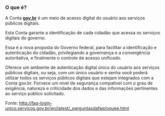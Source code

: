 ### O que é?

A Conta [**gov.br**](https://www.gov.br/pt-br) é um meio de acesso digital do usuário aos serviços públicos digitais.

Esta Conta garante a identificação de cada cidadão que acessa os serviços digitais do governo.

Essa é a nova proposta do Governo federal, para facilitar a identificação e autenticação do cidadão, privilegiando a governança e a convergência autoritativa, e finalmente o controle de acesso unificado.

Oferece um ambiente de autenticação digital único do usuário aos serviços públicos digitais, ou seja, com um único usuário e senha você poderá utilizar todos os serviços públicos digitais que estejam integrados com a Conta gov.br. Fornece um nível de segurança compatível com o grau de exigência, natureza e criticidade dos dados e das informações pertinentes ao serviço público solicitado.

Fonte: http://faq-login-unico.servicos.gov.br/en/latest/_perguntasdafaq/oquee.html